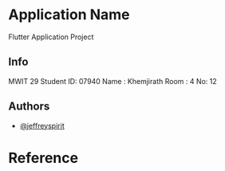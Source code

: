 
# Application Name
Flutter Application Project

## Info
MWIT 29
Student ID: 07940
Name : Khemjirath
Room : 4
No: 12

## Authors
- [@jeffreyspirit](https://www.github.com/jeffreyspirit)

## 
# Reference
<div><a href=https://dribbble.com/shots/6481270-Aking-to-do-list-app-UI-Kit-Freebie?ref=uistore.design </a></div>
